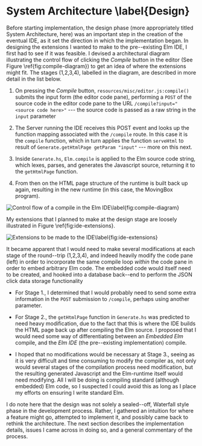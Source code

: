 # System Architecture \label{Design}

Before starting implementation, the design phase (more appropriately titled
System Architecture, here) was an important step in the creation of the
eventual IDE, as it set the direction in which the implementation began. In
designing the extensions I wanted to make to the pre--existing Elm IDE, I first
had to see if it was feasible. I devised a architectural diagram illustrating
the control flow of clicking the *Compile* button in the editor (See Figure
\ref{fig:compile-diagram}) to get an idea of where the extensions might fit. The
stages (1,2,3,4), labelled in the diagram, are described in more detail in the
list below.

1. On pressing the *Compile* button, `resources/misc/editor.js:compile()`
   submits the input form (the editor code pane), performing a `POST` of the
   source code in the editor code pane to the URL `/compile?input="<source
   code here>"` --- the source code is passed as a raw string in the `input` parameter

2. The Server running the IDE receives this POST event and looks up the function
   mapping associated with the `/compile` route. In this case it is the
   `compile` function, which in turn applies the function `serveHtml` to result
   of `Generate.getHtmlPage getParam "input"` --- more on this next.

3. Inside `Generate.hs`, `Elm.compile` is applied to the Elm source code string, which
   lexes, parses, and generates the Javascript source, returning it to the `getHtmlPage` function.

4. From then on the HTML page structure of the runtime is built back up again,
   resulting in the new runtime (in this case, the MovingBox program).

![Control flow of a compile in the Elm IDE\label{fig:compile-diagram}](images/compile_diagram.png)

My extensions that I planned to make at the design stage are loosely illustrated
in Figure \ref{fig:ide-extensions}.

![Extensions to be made to the IDE\label{fig:ide-extensions}](images/ide-extensions.png)

It became apparent that I would need to make several modifications at each stage
of the round--trip (1,2,3,4), and indeed heavily modify the code pane (left) in order to
incorporate the same compile loop *within* the code pane in order to embed
arbitrary Elm code. The embedded code would itself need to be created, and
hooked into a database back--end to perform the JSON click data storage functionality

* For Stage 1., I determined that I would probably need to send some extra
  information in the `POST` submission to `/compile`, perhaps using another
  parameter.

* For Stage 2., the `getHtmlPage` function in `Generate.hs` was predicted to need heavy
  modification, due to the fact that this is where the IDE builds the HTML page
  back up after compiling the Elm source. I proposed that I would need some way
  of differentiating between an *Embedded Elm* compile, and the *Elm IDE*
  (the pre--existing implementation) compile.

* I hoped that no modifications would be necessary at Stage 3., seeing as it is
  very difficult and time consuming to modify the compiler as, not only would
  several stages of the compilation process need modification, but the resulting
  generated Javascript and the Elm-runtime itself would need modifying. All
  I will be doing is compiling standard (although embedded) Elm code, so I
  suspected I could avoid this as long as I place my efforts on ensuring I write
  standard Elm.

I do note here that the design was not solely a sealed--off, Waterfall style
phase in the development process. Rather, I gathered an intuition for where a
feature might go, attempted to implement it, and possibly came back to rethink
the architecture. The next section describes the implementation details, issues
I came across in doing so, and a general commentary of the process.
